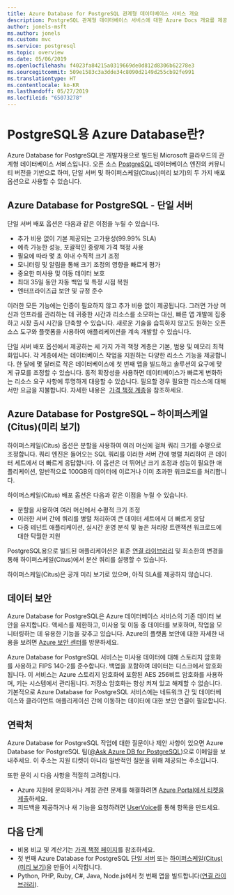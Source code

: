 ```yaml
---
title: Azure Database for PostgreSQL 관계형 데이터베이스 서비스 개요
description: PostgreSQL 관계형 데이터베이스 서비스에 대한 Azure Docs 개요를 제공합니다.
author: jonels-msft
ms.author: jonels
ms.custom: mvc
ms.service: postgresql
ms.topic: overview
ms.date: 05/06/2019
ms.openlocfilehash: f4023fa84215a0319669de0d812d8306b62278e3
ms.sourcegitcommit: 509e1583c3a3dde34c8090d2149d255cb92fe991
ms.translationtype: HT
ms.contentlocale: ko-KR
ms.lasthandoff: 05/27/2019
ms.locfileid: "65073278"
---
```

# <a name="what-is-azure-database-for-postgresql"></a>PostgreSQL용 Azure Database란?
Azure Database for PostgreSQL은 개발자용으로 빌드된 Microsoft 클라우드의 관계형 데이터베이스 서비스입니다. 오픈 소스 [PostgreSQL](https://www.postgresql.org/) 데이터베이스 엔진의 커뮤니티 버전을 기반으로 하며, 단일 서버 및 하이퍼스케일(Citus)(미리 보기)의 두 가지 배포 옵션으로 사용할 수 있습니다.

## <a name="azure-database-for-postgresql---single-server"></a>Azure Database for PostgreSQL - 단일 서버
단일 서버 배포 옵션은 다음과 같은 이점을 누릴 수 있습니다.

- 추가 비용 없이 기본 제공되는 고가용성(99.99% SLA)
- 예측 가능한 성능, 포괄적인 종량제 가격 책정 사용
- 필요에 따라 몇 초 이내 수직적 크기 조정
- 모니터링 및 알림을 통해 크기 조정의 영향을 빠르게 평가
- 중요한 미사용 및 이동 데이터 보호
- 최대 35일 동안 자동 백업 및 특정 시점 복원
- 엔터프라이즈급 보안 및 규정 준수

이러한 모든 기능에는 인증이 필요하지 않고 추가 비용 없이 제공됩니다. 그러면 가상 머신과 인프라를 관리하는 데 귀중한 시간과 리소스를 소모하는 대신, 빠른 앱 개발에 집중하고 시장 출시 시간을 단축할 수 있습니다. 새로운 기술을 습득하지 않고도 원하는 오픈 소스 도구와 플랫폼을 사용하여 애플리케이션을 계속 개발할 수 있습니다.

단일 서버 배포 옵션에서 제공하는 세 가지 가격 책정 계층은 기본, 범용 및 메모리 최적화입니다. 각 계층에서는 데이터베이스 작업을 지원하는 다양한 리소스 기능을 제공합니다. 한 달에 몇 달러로 작은 데이터베이스에 첫 번째 앱을 빌드하고 솔루션의 요구에 맞게 규모를 조정할 수 있습니다. 동적 확장성을 사용하면 데이터베이스가 빠르게 변화하는 리소스 요구 사항에 투명하게 대응할 수 있습니다. 필요할 경우 필요한 리소스에 대해서만 요금을 지불합니다. 자세한 내용은  [가격 책정 계층](concepts-pricing-tiers.md)을 참조하세요.

## <a name="azure-database-for-postgresql---hyperscale-citus-preview"></a>Azure Database for PostgreSQL – 하이퍼스케일(Citus)(미리 보기)
하이퍼스케일(Citus) 옵션은 분할을 사용하여 여러 머신에 걸쳐 쿼리 크기를 수평으로 조정합니다. 쿼리 엔진은 들어오는 SQL 쿼리를 이러한 서버 간에 병렬 처리하여 큰 데이터 세트에서 더 빠르게 응답합니다. 이 옵션은 더 뛰어난 크기 조정과 성능이 필요한 애플리케이션, 일반적으로 100GB의 데이터에 이르거나 이미 초과한 워크로드를 처리합니다.

하이퍼스케일(Citus) 배포 옵션은 다음과 같은 이점을 누릴 수 있습니다.

- 분할을 사용하여 여러 머신에서 수평적 크기 조정
- 이러한 서버 간에 쿼리를 병렬 처리하여 큰 데이터 세트에서 더 빠르게 응답
- 다중 테넌트 애플리케이션, 실시간 운영 분석 및 높은 처리량 트랜잭션 워크로드에 대한 탁월한 지원

PostgreSQL용으로 빌드된 애플리케이션은 표준 [연결 라이브러리](./concepts-connection-libraries.md) 및 최소한의 변경을 통해 하이퍼스케일(Citus)에서 분산 쿼리를 실행할 수 있습니다.

하이퍼스케일(Citus)은 공개 미리 보기로 있으며, 아직 SLA를 제공하지 않습니다.

## <a name="data-security"></a>데이터 보안
Azure Database for PostgreSQL은 Azure 데이터베이스 서비스의 기존 데이터 보안을 유지합니다. 액세스를 제한하고, 미사용 및 이동 중 데이터를 보호하며, 작업을 모니터링하는 데 유용한 기능을 갖추고 있습니다. Azure의 플랫폼 보안에 대한 자세한 내용을 보려면 [Azure 보안 센터](https://azure.microsoft.com/overview/trusted-cloud/)를 방문하세요.

Azure Database for PostgreSQL 서비스는 미사용 데이터에 대해 스토리지 암호화를 사용하고 FIPS 140-2를 준수합니다. 백업을 포함하여 데이터는 디스크에서 암호화됩니다. 이 서비스는 Azure 스토리지 암호화에 포함된 AES 256비트 암호화를 사용하며, 키는 시스템에서 관리됩니다. 저장소 암호화는 항상 켜져 있고 해제할 수 없습니다. 기본적으로 Azure Database for PostgreSQL 서비스에는 네트워크 간 및 데이터베이스와 클라이언트 애플리케이션 간에 이동하는 데이터에 대한 보안 연결이 필요합니다.

## <a name="contacts"></a>연락처
Azure Database for PostgreSQL 작업에 대한 질문이나 제안 사항이 있으면 Azure Database for PostgreSQL 팀([@Ask Azure DB for PostgreSQL](mailto:AskAzureDBforPostgreSQL@service.microsoft.com))으로 이메일을 보내주세요. 이 주소는 지원 티켓이 아니라 일반적인 질문을 위해 제공되는 주소입니다.

또한 문의 시 다음 사항을 적절히 고려합니다.
- Azure 지원에 문의하거나 계정 관련 문제를 해결하려면 [Azure Portal에서 티켓을 제출](https://portal.azure.com/?#blade/Microsoft_Azure_Support/HelpAndSupportBlade)하세요.
- 피드백을 제공하거나 새 기능을 요청하려면 [UserVoice](https://feedback.azure.com/forums/597976-azure-database-for-postgresql)를 통해 항목을 만드세요.

## <a name="next-steps"></a>다음 단계
- 비용 비교 및 계산기는 [가격 책정 페이지](https://azure.microsoft.com/pricing/details/postgresql/)를 참조하세요.
- 첫 번째 Azure Database for PostgreSQL [단일 서버](./quickstart-create-server-database-portal.md) 또는 [하이퍼스케일(Citus)(미리 보기)](./quickstart-create-hyperscale-portal.md)을 만들어 시작합니다.
- Python, PHP, Ruby, C\#, Java, Node.js에서 첫 번째 앱을 빌드합니다([연결 라이브러리](./concepts-connection-libraries.md)).
